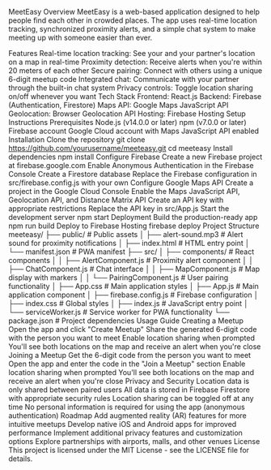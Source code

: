 MeetEasy
Overview
MeetEasy is a web-based application designed to help people find each other in crowded places. The app uses real-time location tracking, synchronized proximity alerts, and a simple chat system to make meeting up with someone easier than ever.

Features
Real-time location tracking: See your and your partner's location on a map in real-time
Proximity detection: Receive alerts when you're within 20 meters of each other
Secure pairing: Connect with others using a unique 6-digit meetup code
Integrated chat: Communicate with your partner through the built-in chat system
Privacy controls: Toggle location sharing on/off whenever you want
Tech Stack
Frontend: React.js
Backend: Firebase (Authentication, Firestore)
Maps API: Google Maps JavaScript API
Geolocation: Browser Geolocation API
Hosting: Firebase Hosting
Setup Instructions
Prerequisites
Node.js (v14.0.0 or later)
npm (v7.0.0 or later)
Firebase account
Google Cloud account with Maps JavaScript API enabled
Installation
Clone the repository
git clone https://github.com/yourusername/meeteasy.git
cd meeteasy
Install dependencies
npm install
Configure Firebase
Create a new Firebase project at firebase.google.com
Enable Anonymous Authentication in the Firebase Console
Create a Firestore database
Replace the Firebase configuration in src/firebase.config.js with your own
Configure Google Maps API
Create a project in the Google Cloud Console
Enable the Maps JavaScript API, Geolocation API, and Distance Matrix API
Create an API key with appropriate restrictions
Replace the API key in src/App.js
Start the development server
npm start
Deployment
Build the production-ready app
npm run build
Deploy to Firebase Hosting
firebase deploy
Project Structure
meeteasy/
├── public/                  # Public assets
│   ├── alert-sound.mp3      # Alert sound for proximity notifications
│   ├── index.html           # HTML entry point
│   └── manifest.json        # PWA manifest
├── src/
│   ├── components/          # React components
│   │   ├── AlertComponent.js    # Proximity alert component
│   │   ├── ChatComponent.js     # Chat interface
│   │   ├── MapComponent.js      # Map display with markers
│   │   └── PairingComponent.js  # User pairing functionality
│   ├── App.css              # Main application styles
│   ├── App.js               # Main application component
│   ├── firebase.config.js   # Firebase configuration
│   ├── index.css            # Global styles
│   ├── index.js             # JavaScript entry point
│   └── serviceWorker.js     # Service worker for PWA functionality
└── package.json             # Project dependencies
Usage Guide
Creating a Meetup
Open the app and click "Create Meetup"
Share the generated 6-digit code with the person you want to meet
Enable location sharing when prompted
You'll see both locations on the map and receive an alert when you're close
Joining a Meetup
Get the 6-digit code from the person you want to meet
Open the app and enter the code in the "Join a Meetup" section
Enable location sharing when prompted
You'll see both locations on the map and receive an alert when you're close
Privacy and Security
Location data is only shared between paired users
All data is stored in Firebase Firestore with appropriate security rules
Location sharing can be toggled off at any time
No personal information is required for using the app (anonymous authentication)
Roadmap
Add augmented reality (AR) features for more intuitive meetups
Develop native iOS and Android apps for improved performance
Implement additional privacy features and customization options
Explore partnerships with airports, malls, and other venues
License
This project is licensed under the MIT License - see the LICENSE file for details.


